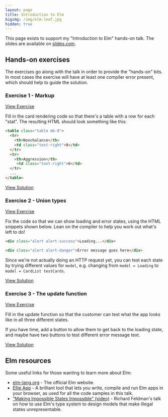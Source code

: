 ```yaml
---
layout: page
title: Introduction to Elm
bigimg: /img/elm-leaf.jpg
hidden: true
---
```


This page exists to support my "Introduction to Elm" hands-on talk. The slides are available on [slides.com](http://slides.com/morcs/introduction-to-elm).

## Hands-on exercises

The exercises go along with the talk in order to provide the "hands-on" bits. In most cases the exercise will have at least one compiler error present, which should help to guide the solution.

### Exercise 1 - Markup

[View Exercise](https://ellie-app.com/mwRph7znwa1/6)

Fill in the card rendering code so that there's a table with a row for each "stat". The resulting HTML should look something like this:

```html
<table class="table mb-0">
  <tr>
    <th>Nonchalance</th>
    <td class="text-right">8</td>
  </tr>
  <tr>
    <th>Aggression</th>
     <td class="text-right">6</td>
  </tr>
  ...
</table>
```

[View Solution](https://ellie-app.com/mwRph7znwa1/5)

### Exercise 2 - Union types

[View Exercise](https://ellie-app.com/mwRph7znwa1/8)

Fix the code so that we can show loading and error states, using the HTML snippets shown below. Lean on the compiler to help you work out what's left to do!

```html
<div class="alert alert-success">Loading...</div>
```

```html
<div class="alert alert-danger">Error message goes here</div>
```
Since we're not actually doing an HTTP request yet, you can test each state by trying different values for `model`, e.g. changing from `model = Loading` to `model = CardList testCards`.

[View Solution](https://ellie-app.com/mwRph7znwa1/7)

### Exercise 3 - The update function

[View Exercise](https://ellie-app.com/mwRph7znwa1/10)

Fill in the update function so that the customer can test what the app looks like in all three different states.

If you have time, add a button to allow them to get back to the loading state, and maybe have two buttons to test different error message text.

[View Solution](https://ellie-app.com/mwRph7znwa1/9)

## Elm resources

Some useful links for those wanting to learn more about Elm:

* [elm-lang.org](http://elm-lang.org/) - The official Elm website.
* [Ellie App](https://ellie-app.com/) - A brilliant tool that lets you write, compile and run Elm apps in your browser, as used for all the code samples in this talk.
* ["Making Impossible States Impossible" (video)](https://www.youtube.com/watch?v=IcgmSRJHu_8) - Richard Feldman's talk on how to use Elm's type system to design models that make illegal states unrepresentable.
